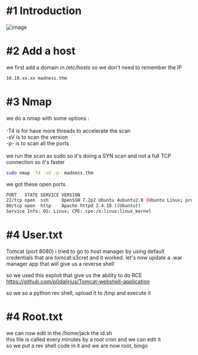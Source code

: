 # #1 Introduction

![image](https://github.com/MaTe0r/tryhackme.com/assets/94843357/9b1204af-d6df-4aed-a8c1-2cd43d4954be)

# #2 Add a host

we first add a domain in /etc/hosts so we don't need to remember the IP
```bash
10.10.xx.xx madness.thm
```

# #3 Nmap

we do a nmap with some options :\
\
-T4 is for have more threads to accelerate the scan\
-sV is to scan the version\
-p- is to scan all the ports\
\
we run the scan as sudo so it's doing a SYN scan and not a full TCP connection so it's faster

```bash
sudo nmap -T4 -sV -p- madness.thm
```

we got these open ports
```bash
PORT   STATE SERVICE VERSION
22/tcp open  ssh     OpenSSH 7.2p2 Ubuntu 4ubuntu2.8 (Ubuntu Linux; protocol 2.0)
80/tcp open  http    Apache httpd 2.4.18 ((Ubuntu))
Service Info: OS: Linux; CPE: cpe:/o:linux:linux_kernel
```

# #4 User.txt

Tomcat (port 8080)
i tried to go to host manager by using default credentials that are tomcat:s3cret and it worked.
let's now update a .war manager app that will give us a reverse shell



so we used this exploit that give us the ability to do RCE\
https://github.com/p0dalirius/Tomcat-webshell-application

so we so a python rev shell, upload it to /tmp and execute it

# #4 Root.txt
we can now edit in the /home/jack the id.sh\
this file is called every minutes by a root cron and we can edit it\
so we put a rev shell code in it and we are now root, bingo


